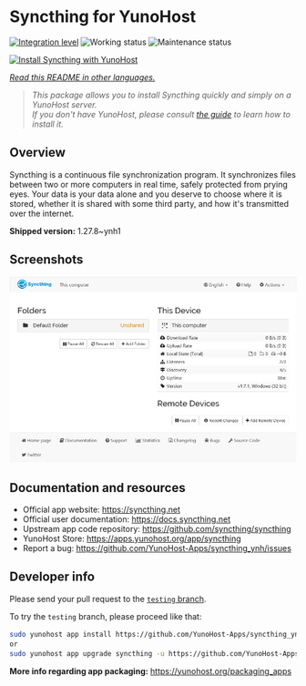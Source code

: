 <!--
N.B.: This README was automatically generated by <https://github.com/YunoHost/apps/tree/master/tools/readme_generator>
It shall NOT be edited by hand.
-->

# Syncthing for YunoHost

[![Integration level](https://dash.yunohost.org/integration/syncthing.svg)](https://dash.yunohost.org/appci/app/syncthing) ![Working status](https://ci-apps.yunohost.org/ci/badges/syncthing.status.svg) ![Maintenance status](https://ci-apps.yunohost.org/ci/badges/syncthing.maintain.svg)

[![Install Syncthing with YunoHost](https://install-app.yunohost.org/install-with-yunohost.svg)](https://install-app.yunohost.org/?app=syncthing)

*[Read this README in other languages.](./ALL_README.md)*

> *This package allows you to install Syncthing quickly and simply on a YunoHost server.*  
> *If you don't have YunoHost, please consult [the guide](https://yunohost.org/install) to learn how to install it.*

## Overview

Syncthing is a continuous file synchronization program. It synchronizes files between two or more computers in real time, safely protected from prying eyes. Your data is your data alone and you deserve to choose where it is stored, whether it is shared with some third party, and how it's transmitted over the internet.


**Shipped version:** 1.27.8~ynh1

## Screenshots

![Screenshot of Syncthing](./doc/screenshots/screenshot1.png)

## Documentation and resources

- Official app website: <https://syncthing.net>
- Official user documentation: <https://docs.syncthing.net>
- Upstream app code repository: <https://github.com/syncthing/syncthing>
- YunoHost Store: <https://apps.yunohost.org/app/syncthing>
- Report a bug: <https://github.com/YunoHost-Apps/syncthing_ynh/issues>

## Developer info

Please send your pull request to the [`testing` branch](https://github.com/YunoHost-Apps/syncthing_ynh/tree/testing).

To try the `testing` branch, please proceed like that:

```bash
sudo yunohost app install https://github.com/YunoHost-Apps/syncthing_ynh/tree/testing --debug
or
sudo yunohost app upgrade syncthing -u https://github.com/YunoHost-Apps/syncthing_ynh/tree/testing --debug
```

**More info regarding app packaging:** <https://yunohost.org/packaging_apps>
